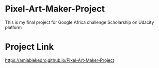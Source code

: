 # Pixel-Art-Maker-Project
This is my final project for Google Africa challenge Scholarship on Udacity platform

# Project Link 
https://amiablekedro.github.io/Pixel-Art-Maker-Project
